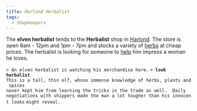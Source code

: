 ```yaml
---
title: Harlond Herbalist
tags:
  - Shopkeepers
---
```

The **elven herbalist** tends to the **Herbalist** shop in
[Harlond](Harlond "wikilink"). The store is open 8am - 12pm and 1pm -
7pm and stocks a variety of [herbs](herb "wikilink") at cheap prices.
The herbalist is looking for someone to
[help](Quest#Harlond_Herbalist "wikilink") him impress a woman he loves.

`> An elven herbalist is watching his merchandise here.`
`> `**`look herbalist`**
`This is a tall, thin elf, whose immense knowledge of herbs, plants and spices`
`never kept him from learning the tricks in the trade as well.  Daily`
`negotiations with shippers made the man a lot tougher than his innocent looks`
`might reveal.`

